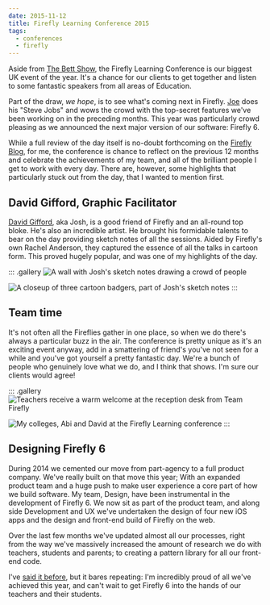 ```yaml
---
date: 2015-11-12
title: Firefly Learning Conference 2015
tags:
  - conferences
  - firefly
---
```


Aside from [The Bett Show](http://www.bettshow.com/), the Firefly Learning Conference is our biggest UK event of the year. It's a chance for our clients to get together and listen to some fantastic speakers from all areas of Education.

Part of the draw, _we hope_, is to see what's coming next in Firefly. [Joe](//twitter.com/j0ejack) does his "Steve Jobs" and wows the crowd with the top-secret features we've been working on in the preceding months. This year was particularly crowd pleasing as we announced the next major version of our software: Firefly 6.  

While a full review of the day itself is no-doubt forthcoming on the [Firefly Blog](//fireflylearning.com/blog), for me, the conference is chance to reflect on the previous 12 months and celebrate the achievements of my team, and all of the brilliant people I get to work with every day. There are, however, some highlights that particularly stuck out from the day, that I wanted to mention first.

## David Gifford, Graphic Facilitator

[David Gifford](http://inscriptdesign.com), aka Josh, is a good friend of Firefly and an all-round top bloke. He's also an incredible artist. He brought his formidable talents to bear on the day providing sketch notes of all the sessions. Aided by Firefly's own Rachel Anderson, they captured the essence of all the talks in cartoon form. This proved hugely popular, and was one of my highlights of the day.

::: .gallery
![A wall with Josh's sketch notes drawing a crowd of people](conference-2015-josh-01.jpg)

![A closeup of three cartoon badgers, part of Josh's sketch notes](conference-2015-josh-02.jpg)
:::

## Team time

It's not often all the Fireflies gather in one place, so when we do there's always a particular buzz in the air. The conference is pretty unique as it's an exciting event anyway, add in a smattering of friend's you've not seen for a while and you've got yourself a pretty fantastic day. We're a bunch of people who genuinely love what we do, and I think that shows. I'm sure our clients would agree!

::: .gallery
![Teachers receive a warm welcome at the reception desk from Team Firefly](conference-2015-team-01.jpg)

![My colleges, Abi and David at the Firefly Learning conference](conference-2015-team-02.jpg)
:::

## Designing Firefly 6

During 2014 we cemented our move from part-agency to a full product company. We've really built on that move this year; With an expanded product team and a huge push to make user experience a core part of how we build software. My team, Design, have been instrumental in the development of Firefly 6. We now sit as part of the product team, and along side Development and UX we've undertaken the design of four new iOS apps and the design and front-end build of Firefly on the web.

Over the last few months we've updated almost all our processes, right from the way we've massively increased the amount of research we do with teachers, students and parents; to creating a pattern library for all our front-end code.

I've [said it before](/articles/46/), but it bares repeating: I'm incredibly proud of all we've achieved this year, and can't wait to get Firefly 6 into the hands of our teachers and their students.
